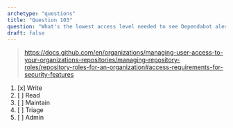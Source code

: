 ```yaml
---
archetype: "questions"
title: "Question 103"
question: "What's the lowest access level needed to see Dependabot alerts in a repository within an organization?"
draft: false
---
```



> https://docs.github.com/en/organizations/managing-user-access-to-your-organizations-repositories/managing-repository-roles/repository-roles-for-an-organization#access-requirements-for-security-features
1. [x] Write
1. [ ] Read
1. [ ] Maintain
1. [ ] Triage
1. [ ] Admin
